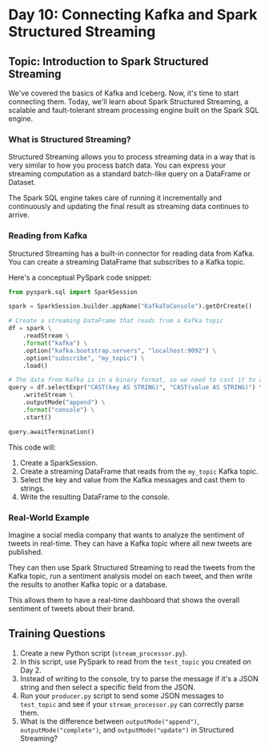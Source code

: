 # Day 10: Connecting Kafka and Spark Structured Streaming

## Topic: Introduction to Spark Structured Streaming

We've covered the basics of Kafka and Iceberg. Now, it's time to start connecting them. Today, we'll learn about Spark Structured Streaming, a scalable and fault-tolerant stream processing engine built on the Spark SQL engine.

### What is Structured Streaming?

Structured Streaming allows you to process streaming data in a way that is very similar to how you process batch data. You can express your streaming computation as a standard batch-like query on a DataFrame or Dataset.

The Spark SQL engine takes care of running it incrementally and continuously and updating the final result as streaming data continues to arrive.

### Reading from Kafka

Structured Streaming has a built-in connector for reading data from Kafka. You can create a streaming DataFrame that subscribes to a Kafka topic.

Here's a conceptual PySpark code snippet:

```python
from pyspark.sql import SparkSession

spark = SparkSession.builder.appName("KafkaToConsole").getOrCreate()

# Create a streaming DataFrame that reads from a Kafka topic
df = spark \
    .readStream \
    .format("kafka") \
    .option("kafka.bootstrap.servers", "localhost:9092") \
    .option("subscribe", "my_topic") \
    .load()

# The data from Kafka is in a binary format, so we need to cast it to a string
query = df.selectExpr("CAST(key AS STRING)", "CAST(value AS STRING)") \
    .writeStream \
    .outputMode("append") \
    .format("console") \
    .start()

query.awaitTermination()
```

This code will:

1.  Create a SparkSession.
2.  Create a streaming DataFrame that reads from the `my_topic` Kafka topic.
3.  Select the key and value from the Kafka messages and cast them to strings.
4.  Write the resulting DataFrame to the console.

### Real-World Example

Imagine a social media company that wants to analyze the sentiment of tweets in real-time. They can have a Kafka topic where all new tweets are published.

They can then use Spark Structured Streaming to read the tweets from the Kafka topic, run a sentiment analysis model on each tweet, and then write the results to another Kafka topic or a database.

This allows them to have a real-time dashboard that shows the overall sentiment of tweets about their brand.

## Training Questions

1.  Create a new Python script (`stream_processor.py`).
2.  In this script, use PySpark to read from the `test_topic` you created on Day 2.
3.  Instead of writing to the console, try to parse the message if it's a JSON string and then select a specific field from the JSON.
4.  Run your `producer.py` script to send some JSON messages to `test_topic` and see if your `stream_processor.py` can correctly parse them.
5.  What is the difference between `outputMode("append")`, `outputMode("complete")`, and `outputMode("update")` in Structured Streaming?
